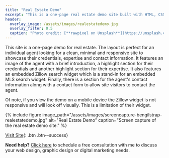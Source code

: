 ```yaml
---
title: "Real Estate Demo"
excerpt: "This is a one-page real estate demo site built with HTML, CSS and JavaScript."
header:
  overlay_image: /assets/images/realestatedemo.jpg
  overlay_filter: 0.5
  caption: "Photo credit: [**rawpixel on Unsplash**](https://unsplash.com/photos/zki5BhKRQa0)"
---
```


This site is a one-page demo for real estate.  The layout is perfect for an individual agent looking for a clean, minimal and responsive site to showcase their credentials, expertise and contact information.  It features an image of the agent with a brief introduction, a highlight section for their credentials and another highlight section for their expertise.  It also features an embedded Zillow search widget which is a stand-in for an embedded MLS search widget.  Finally, there is a section for the agent's contact information along with a contact form to allow site visitors to contact the agent.

Of note, if you view the demo on a mobile device the Zillow widget is not responsive and will look off visually.  This is a limitation of their widget.

{% include figure image_path="/assets/images/screencapture-bengilstrap-realestatedemo.jpg" alt="Real Estate Demo" caption="Screen capture of the real estate demo site." %}

[Visit Site](https://bengilstrap.com/realestatedemo){: .btn .btn--success}

<p class="notice--info"><b>Need help?</b>  <a href="/free-consultation/">Click here</a> to schedule a free consultation with me to discuss your web design, graphic design or digital marketing needs.</p>